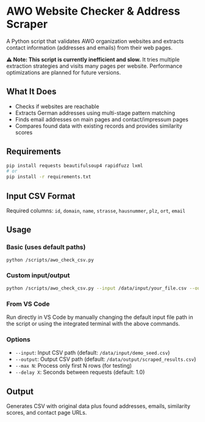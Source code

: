 # AWO Website Checker & Address Scraper

A Python script that validates AWO organization websites and extracts contact information (addresses and emails) from their web pages.

**⚠️ Note: This script is currently inefficient and slow.** It tries multiple extraction strategies and visits many pages per website. Performance optimizations are planned for future versions.

## What It Does

- Checks if websites are reachable
- Extracts German addresses using multi-stage pattern matching
- Finds email addresses on main pages and contact/impressum pages
- Compares found data with existing records and provides similarity scores

## Requirements

```bash
pip install requests beautifulsoup4 rapidfuzz lxml
# or
pip install -r requirements.txt
```

## Input CSV Format

Required columns: `id`, `domain`, `name`, `strasse`, `hausnummer`, `plz`, `ort`, `email`

## Usage

### Basic (uses default paths)

```bash
python /scripts/awo_check_csv.py
```

### Custom input/output

```bash
python /scripts/awo_check_csv.py --input /data/input/your_file.csv --output results.csv
```

### From VS Code

Run directly in VS Code by manually changing the default input file path in the script or using the integrated terminal with the above commands.

### Options

- `--input`: Input CSV path (default: `/data/input/demo_seed.csv`)
- `--output`: Output CSV path (default: `/data/output/scraped_results.csv`)
- `--max N`: Process only first N rows (for testing)
- `--delay X`: Seconds between requests (default: 1.0)

## Output

Generates CSV with original data plus found addresses, emails, similarity scores, and contact page URLs.
